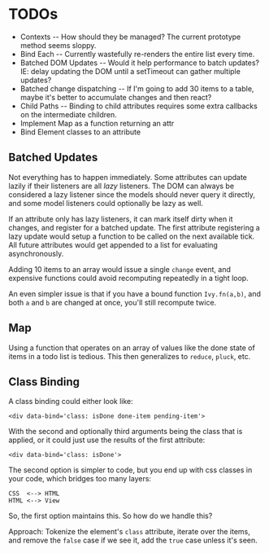 TODOs
=====

* Contexts -- How should they be managed?  The current prototype method seems sloppy.
* Bind Each -- Currently wastefully re-renders the entire list every time.
* Batched DOM Updates -- Would it help performance to batch updates? IE: delay updating the DOM until a setTimeout can gather multiple updates?
* Batched change dispatching -- If I'm going to add 30 items to a table, maybe it's better to accumulate changes and then react?
* Child Paths -- Binding to child attributes requires some extra callbacks on the intermediate children.
* Implement Map as a function returning an attr
* Bind Element classes to an attribute

Batched Updates
---------------
Not everything has to happen immediately.  Some attributes can update lazily if their listeners are
all _lazy_ listeners.  The DOM can always be considered a lazy listener since the models should never
query it directly, and some model listeners could optionally be lazy as well.

If an attribute only has lazy listeners, it can mark itself dirty when it changes, and register for a
batched update.  The first attribute registering a lazy update would setup a function to be called on
the next available tick.  All future attributes would get appended to a list for evaluating asynchronously.

Adding 10 items to an array would issue a single `change` event, and expensive functions could avoid 
recomputing repeatedly in a tight loop.

An even simpler issue is that if you have a bound function `Ivy.fn(a,b)`, and both `a` and `b` are changed at
once, you'll still recompute twice.

Map
---
Using a function that operates on an array of values like the done state of items in a todo list is tedious.
This then generalizes to `reduce`, `pluck`, etc.

Class Binding
-------------
A class binding could either look like:

    <div data-bind='class: isDone done-item pending-item'>
    
With the second and optionally third arguments being the class that is applied, or it could just use the results of the first attribute:

    <div data-bind='class: isDone'>
    
The second option is simpler to code, but you end up with css classes in your code, which bridges too many layers:

    CSS  <--> HTML
    HTML <--> View

So, the first option maintains this.  So how do we handle this?

Approach: Tokenize the element's `class` attribute, iterate over the items, and remove the `false` case if we see it, add the `true` case unless it's seen.